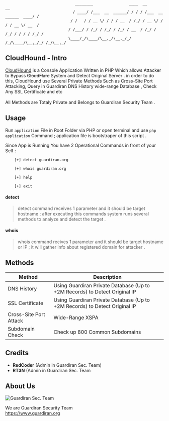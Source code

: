 
                                   ________                ____  __                      __
                                  / ____/ /___  __  ______/ / / / /___  __  ______  ____/ /
                                 / /   / / __ \/ / / / __  / /_/ / __ \/ / / / __ \/ __  / 
                                / /___/ / /_/ / /_/ / /_/ / __  / /_/ / /_/ / / / / /_/ /  
                                \____/_/\____/\__,_/\__,_/_/ /_/\____/\__,_/_/ /_/\__,_/   
                                                                                           
## CloudHound - Intro

[CloudHound][1] is a Console Application Written in PHP Which allows Attacker to Bypass ~~CloudFlare~~ System and Detect Original Server .
in order to do this, CloudHound use Several Private Methods Such as Cross-Site Port Attacking, Query in Guardiran DNS History wide-range Database , Check Any SSL Certificate and etc\
\
All Methods are Totaly Private and Belongs to Guardiran Security Team .

## Usage

Run `application` File in Root Folder via PHP or open terminal and use `php application` Command ; application file is bootstraper of this script .

Since App is Running You have 2 Operational Commands in front of your Self :


        [+] detect guardiran.org

        [+] whois guardiran.org

        [+] help

        [+] exit


#### detect
> detect command receives 1 parameter and it should be target hostname ;
> after executing this commands system runs several methods to analyze and detect the target .

#### whois
> whois command recives 1 parameter and it should be target hostname or IP ;
> it will gather info about registered domain for attacker .

## Methods

| Method | Description |
| ------ | ----------- |
| DNS History   | Using Guardiran Private Database (Up to +2M Records) to Detect Original IP |
| SSL Certificate | Using Guardiran Private Database (Up to +2M Records) to Detect Original IP |
| Cross-Site Port Attack    | Wide-Range XSPA |
| Subdomain Check    | Check up 800 Common Subdomains |

## Credits

* **RedCoder** (Admin in Guardiran Sec. Team)
* **RT3N** (Admin in Guardiran Sec. Team

## About Us

<div><img src="https://guardiran.org/uploads/logo.png" alt="Guardiran Sec. Team" /></div>

We are Guardiran Security Team
\
https://www.guardiran.org 

[1]: https://github.com/guardiran/cloudhound
